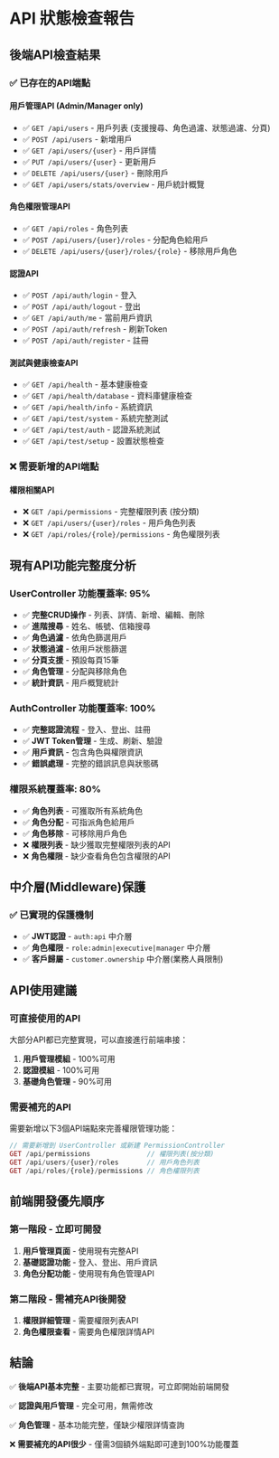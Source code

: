 # API 狀態檢查報告

## 後端API檢查結果

### ✅ 已存在的API端點

#### 用戶管理API (Admin/Manager only)
- ✅ `GET /api/users` - 用戶列表 (支援搜尋、角色過濾、狀態過濾、分頁)
- ✅ `POST /api/users` - 新增用戶  
- ✅ `GET /api/users/{user}` - 用戶詳情
- ✅ `PUT /api/users/{user}` - 更新用戶
- ✅ `DELETE /api/users/{user}` - 刪除用戶
- ✅ `GET /api/users/stats/overview` - 用戶統計概覽

#### 角色權限管理API  
- ✅ `GET /api/roles` - 角色列表
- ✅ `POST /api/users/{user}/roles` - 分配角色給用戶
- ✅ `DELETE /api/users/{user}/roles/{role}` - 移除用戶角色

#### 認證API
- ✅ `POST /api/auth/login` - 登入
- ✅ `POST /api/auth/logout` - 登出  
- ✅ `GET /api/auth/me` - 當前用戶資訊
- ✅ `POST /api/auth/refresh` - 刷新Token
- ✅ `POST /api/auth/register` - 註冊

#### 測試與健康檢查API
- ✅ `GET /api/health` - 基本健康檢查
- ✅ `GET /api/health/database` - 資料庫健康檢查
- ✅ `GET /api/health/info` - 系統資訊
- ✅ `GET /api/test/system` - 系統完整測試
- ✅ `GET /api/test/auth` - 認證系統測試
- ✅ `GET /api/test/setup` - 設置狀態檢查

### ❌ 需要新增的API端點

#### 權限相關API
- ❌ `GET /api/permissions` - 完整權限列表 (按分類)
- ❌ `GET /api/users/{user}/roles` - 用戶角色列表
- ❌ `GET /api/roles/{role}/permissions` - 角色權限列表

## 現有API功能完整度分析

### UserController 功能覆蓋率: 95%
- ✅ **完整CRUD操作** - 列表、詳情、新增、編輯、刪除
- ✅ **進階搜尋** - 姓名、帳號、信箱搜尋
- ✅ **角色過濾** - 依角色篩選用戶  
- ✅ **狀態過濾** - 依用戶狀態篩選
- ✅ **分頁支援** - 預設每頁15筆
- ✅ **角色管理** - 分配與移除角色
- ✅ **統計資訊** - 用戶概覽統計

### AuthController 功能覆蓋率: 100%
- ✅ **完整認證流程** - 登入、登出、註冊
- ✅ **JWT Token管理** - 生成、刷新、驗證
- ✅ **用戶資訊** - 包含角色與權限資訊
- ✅ **錯誤處理** - 完整的錯誤訊息與狀態碼

### 權限系統覆蓋率: 80%  
- ✅ **角色列表** - 可獲取所有系統角色
- ✅ **角色分配** - 可指派角色給用戶
- ✅ **角色移除** - 可移除用戶角色
- ❌ **權限列表** - 缺少獲取完整權限列表的API
- ❌ **角色權限** - 缺少查看角色包含權限的API

## 中介層(Middleware)保護

### ✅ 已實現的保護機制
- ✅ **JWT認證** - `auth:api` 中介層
- ✅ **角色權限** - `role:admin|executive|manager` 中介層  
- ✅ **客戶歸屬** - `customer.ownership` 中介層(業務人員限制)

## API使用建議

### 可直接使用的API
大部分API都已完整實現，可以直接進行前端串接：

1. **用戶管理模組** - 100%可用
2. **認證模組** - 100%可用
3. **基礎角色管理** - 90%可用

### 需要補充的API
需要新增以下3個API端點來完善權限管理功能：

```php
// 需要新增到 UserController 或新建 PermissionController
GET /api/permissions              // 權限列表(按分類)  
GET /api/users/{user}/roles       // 用戶角色列表
GET /api/roles/{role}/permissions // 角色權限列表
```

## 前端開發優先順序

### 第一階段 - 立即可開發
1. **用戶管理頁面** - 使用現有完整API
2. **基礎認證功能** - 登入、登出、用戶資訊
3. **角色分配功能** - 使用現有角色管理API

### 第二階段 - 需補充API後開發  
1. **權限詳細管理** - 需要權限列表API
2. **角色權限查看** - 需要角色權限詳情API

## 結論

✅ **後端API基本完整** - 主要功能都已實現，可立即開始前端開發

✅ **認證與用戶管理** - 完全可用，無需修改

✅ **角色管理** - 基本功能完整，僅缺少權限詳情查詢

❌ **需要補充的API很少** - 僅需3個額外端點即可達到100%功能覆蓋